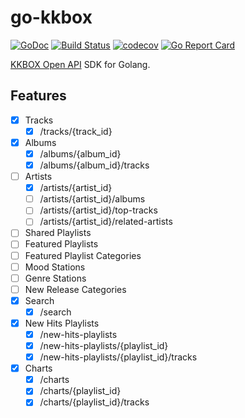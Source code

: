 # go-kkbox

[![GoDoc](https://godoc.org/github.com/appleboy/go-kkbox?status.svg)](https://godoc.org/github.com/appleboy/go-kkbox)
[![Build Status](http://drone.wu-boy.com/api/badges/appleboy/go-kkbox/status.svg)](http://drone.wu-boy.com/appleboy/go-kkbox)
[![codecov](https://codecov.io/gh/appleboy/go-kkbox/branch/master/graph/badge.svg)](https://codecov.io/gh/appleboy/go-kkbox)
[![Go Report Card](https://goreportcard.com/badge/github.com/appleboy/go-kkbox)](https://goreportcard.com/report/github.com/appleboy/go-kkbox)

[KKBOX Open API](https://docs-en.kkbox.codes/) SDK for Golang.

## Features

* [x] Tracks
  - [x] /tracks/{track_id}
* [x] Albums
  - [x] /albums/{album_id}
  - [x] /albums/{album_id}/tracks
* [ ] Artists
  - [x] /artists/{artist_id}
  - [ ] /artists/{artist_id}/albums
  - [ ] /artists/{artist_id}/top-tracks
  - [ ] /artists/{artist_id}/related-artists
* [ ] Shared Playlists
* [ ] Featured Playlists
* [ ] Featured Playlist Categories
* [ ] Mood Stations
* [ ] Genre Stations
* [ ] New Release Categories
* [x] Search
  - [x] /search
* [x] New Hits Playlists
  - [x] /new-hits-playlists
  - [x] /new-hits-playlists/{playlist_id}
  - [x] /new-hits-playlists/{playlist_id}/tracks
* [x] Charts
  - [x] /charts
  - [x] /charts/{playlist_id}
  - [x] /charts/{playlist_id}/tracks
